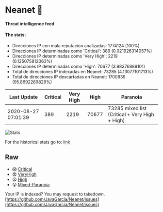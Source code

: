 # Neanet :hocho:
#### Threat intelligence feed
#### The stats:

- Direcciones IP con mala reputacion analizadas: 1774124 (100%)
- Direcciones IP determinadas como 'Critical':  389 (0.021926314057%)
- Direcciones IP determinadas como 'Very High':  2219 (0.125075812063%)
- Direcciones IP determinadas como 'High':  70677 (3.98376889101)
- Total de direcciones IP indexadas en Neanet:  73285 (4.13077101713%)
- Total de direcciones IP descartadas en Neanet:  1700839 (95.8692289829%)

| Last Update | Critical | Very High | High | Paranoia |
| --- | --- | --- | --- | --- |
| 2020-08-27 07:01:39 | 389 | 2219 | 70677 | 73285 mixed list (Critical + Very High + High)|

![Stats](https://docs.google.com/spreadsheets/d/e/2PACX-1vSnaNMIXVabIpDJjufMlzH7poXnshF3mgd8Is1g9ytUEzVsP5my4Trn8f-xkoLLQ38xpL3HtmUexLo6/pubchart?oid=501124687&format=image)

For the historical stats go to: [link](/stats.csv)
## Raw
- :scream: [Critical](https://raw.githubusercontent.com/JavaGarcia/Neanet/master/blacklists/neanet_critical.txt)
- :fearful: [VeryHigh](https://raw.githubusercontent.com/JavaGarcia/Neanet/master/blacklists/neanet_veryHigh.txtt)
- :frowning: [High](https://raw.githubusercontent.com/JavaGarcia/Neanet/master/blacklists/neanet_high.txt)
- :dizzy_face: [Mixed-Paranoia](https://raw.githubusercontent.com/JavaGarcia/Neanet/master/blacklists/neanet_all.txt)


Your IP is indexed? You may request to takedown. [https://github.com/JavaGarcia/Neanet/issues](https://github.com/JavaGarcia/Neanet/issues)






























































































































































































































































































































































































































































































